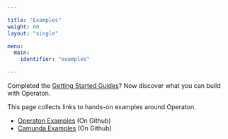 ```yaml
---

title: "Examples"
weight: 60
layout: "single"

menu:
  main:
    identifier: "examples"

---
```


Completed the <a href="/get-started">Getting Started Guides</a>? Now discover what you can build with Operaton.

This page collects links to hands-on examples around Operaton.

* [Operaton Examples](https://github.com/operaton/operaton-engine-examples) (On Github)
* [Camunda Examples](https://github.com/camunda/camunda-bpm-examples) (On Github)
